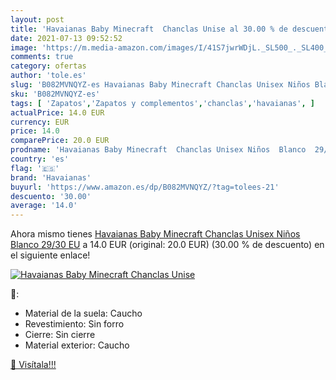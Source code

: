 ```yaml
---
layout: post
title: 'Havaianas Baby Minecraft  Chanclas Unise al 30.00 % de descuento'
date: 2021-07-13 09:52:52
image: 'https://m.media-amazon.com/images/I/41S7jwrWDjL._SL500_._SL400_.jpg'
comments: true
category: ofertas
author: 'tole.es'
slug: 'B082MVNQYZ-es Havaianas Baby Minecraft Chanclas Unisex Niños Blanco...'
sku: 'B082MVNQYZ-es'
tags: [ 'Zapatos','Zapatos y complementos','chanclas','havaianas', ]
actualPrice: 14.0 EUR
currency: EUR
price: 14.0
comparePrice: 20.0 EUR
prodname: 'Havaianas Baby Minecraft  Chanclas Unisex Niños  Blanco  29/30 EU'
country: 'es'
flag: '🇪🇸'
brand: 'Havaianas'
buyurl: 'https://www.amazon.es/dp/B082MVNQYZ/?tag=tolees-21'
descuento: '30.00'
average: '14.0'
---
```


Ahora mismo tienes [Havaianas Baby Minecraft  Chanclas Unisex Niños  Blanco  29/30 EU](https://www.amazon.es/dp/B082MVNQYZ/?tag=tolees-21) a 14.0 EUR (original: 20.0 EUR) (30.00 %  de descuento) en el siguiente enlace!

[![Havaianas Baby Minecraft  Chanclas Unise](https://m.media-amazon.com/images/I/41S7jwrWDjL._SL500_._SL400_.jpg)](https://www.amazon.es/dp/B082MVNQYZ/?tag=tolees-21)

🔎:

- Material de la suela: Caucho
- Revestimiento: Sin forro
- Cierre: Sin cierre
- Material exterior: Caucho

[🛒 Visítala!!!](https://www.amazon.es/dp/B082MVNQYZ/?tag=tolees-21)
